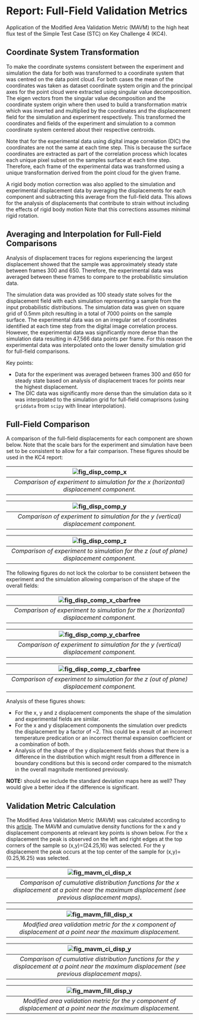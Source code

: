 # Report: Full-Field Validation Metrics
Application of the Modified Area Validation Metric (MAVM) to the high heat flux test of the Simple Test Case (STC) on Key Challenge 4 (KC4).

## Coordinate System Transformation
To make the coordinate systems consistent between the experiment and simulation the data for both was transformed to a coordinate system that was centred on the data point cloud. For both cases the mean of the coordinates was taken as dataset coordinate system origin and the principal axes for the point cloud were extracted using singular value decomposition. The eigen vectors from the singular value decomposition and the coordinate system origin where then used to build a transformation matrix which was inverted and multiplied by the coordinates and the displacement field for the simulation and experiment respectively. This transformed the coordinates and fields of the experiment and simulation to a common coordinate system centered about their respective centroids.

Note that for the experimental data using digital image correlation (DIC) the coordinates are not the same at each time step. This is because the surface coordinates are extracted as part of the correlation process which locates each unique pixel subset on the samples surface at each time step. Therefore, each frame of the experimental data was transformed using a unique transformation derived from the point cloud for the given frame.

A rigid body motion correction was also applied to the simulation and experimental displacement data by averaging the displacements for each component and subtracting this average from the full-field data. This allows for the analysis of displacements that contribute to strain without including the effects of rigid body motion Note that this corrections assumes minimal rigid rotation.

## Averaging and Interpolation for Full-Field Comparisons
Analysis of displacement traces for regions experiencing the largest displacement showed that the sample was approximately steady state between frames 300 and 650. Therefore, the experimental data was averaged between these frames to compare to the probabilistic simulation data.

The simulation data was provided as 100 steady state solves for the displacement field with each simulation representing a sample from the input probabilistic distributions. The simulation data was given on square grid of 0.5mm pitch resulting in a total of 7000 points on the sample surface. The experimental data was on an irregular set of coordinates identified at each time step from the digital image correlation process. However, the experimental data was significantly more dense than the simulation data resulting in 47,566 data points per frame. For this reason the experimental data was interpolated onto the lower density simulation grid for full-field comparisons.

Key points:
- Data for the experiment was averaged between frames 300 and 650 for steady state based on analysis of displacement traces for points near the highest displacement.
- The DIC data was significantly more dense than the simulation data so it was interpolated to the simulation grid for full-field comaprisons (using `griddata` from `scipy` with linear interpolation).

## Full-Field Comparison
A comparison of the full-field displacements for each component are shown below. Note that the scale bars for the experiment and simulation have been set to be consistent to allow for a fair comparison. These figures should be used in the KC4 report:

|![fig_disp_comp_x](images/disp_comp_x.png)|
|:--:|
|*Comparison of experiment to simulation for the x (horizontal) displacement component.*|

|![fig_disp_comp_y](images/disp_comp_y.png)|
|:--:|
|*Comparison of experiment to simulation for the y (vertical) displacement component.*|

|![fig_disp_comp_z](images/disp_comp_z.png)|
|:--:|
|*Comparison of experiment to simulation for the z (out of plane) displacement component.*|

The following figures do not lock the colorbar to be consistent between the experiment and the simulation allowing comparison of the shape of the overall fields:

|![fig_disp_comp_x_cbarfree](images/disp_comp_x_cbarfree.png)|
|:--:|
|*Comparison of experiment to simulation for the x (horizontal) displacement component.*|

|![fig_disp_comp_y_cbarfree](images/disp_comp_y_cbarfree.png)|
|:--:|
|*Comparison of experiment to simulation for the y (vertical) displacement component.*|

|![fig_disp_comp_z_cbarfree](images/disp_comp_z_cbarfree.png)|
|:--:|
|*Comparison of experiment to simulation for the z (out of plane) displacement component.*|


Analysis of these figures shows:
- For the x, y and z displacement components the shape of the simulation and experimental fields are similar.
- For the x and y displacement components the simulation over predicts the displacement by a factor of ~2. This could be a result of an incorrect temperature predication or an incorrect thermal expansion coefficient or a combination of both.
- Analysis of the shape of the y displacement fields shows that there is a difference in the distribution which might result from a difference in boundary conditions but this is second order compared to the mismatch in the overall magnitude mentioned previously.

**NOTE:** should we include the standard deviation maps here as well? They would give a better idea if the difference is significant.

## Validation Metric Calculation
The Modified Area Validation Metric (MAVM) was calculated according to this [article](http://asmedigitalcollection.asme.org/verification/article-pdf/8/1/011001/6974199/vvuq_008_01_011001.pdf). The MAVM and cumulative density functions for the x and y displacement components at relevant key points is shown below. For the x displacement the peak is observed on the left and right edges at the top corners of the sample so (x,y)=(24.25,16) was selected. For the y displacement the peak occurs at the top center of the sample for (x,y)=(0.25,16.25) was selected.

|![fig_mavm_ci_disp_x](images/mavm%20ci%20disp.%20x%20[mm]%20(x,y)=(24.25,16.25).png)|
|:--:|
|*Comparison of cumulative distribution functions for the x displacement at a point near the maximum displacement (see previous displacement maps).*|

|![fig_mavm_fill_disp_x](images/mavm%20fill%20disp.%20x%20[mm]%20(x,y)=(24.25,16.25).png)|
|:--:|
|*Modified area validation metric for the x component of displacement at a point near the maximum displacement.*|

|![fig_mavm_ci_disp_y](images/mavm%20ci%20disp.%20y%20[mm]%20(x,y)=(0.25,16.25).png)|
|:--:|
|*Comparison of cumulative distribution functions for the y displacement at a point near the maximum displacement (see previous displacement maps).*|

|![fig_mavm_fill_disp_y](images/mavm%20fill%20disp.%20y%20[mm]%20(x,y)=(0.25,16.25).png)|
|:--:|
|*Modified area validation metric for the y component of displacement at a point near the maximum displacement.*|
